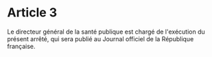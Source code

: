 # Article 3

Le directeur général de la santé publique est chargé de l'exécution du présent arrêté, qui sera publié au Journal officiel de la République française.
